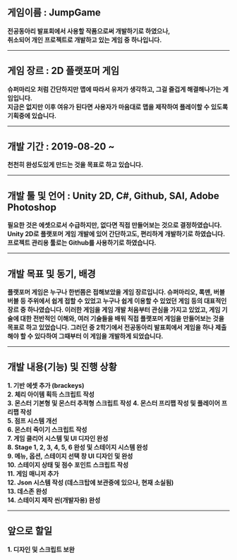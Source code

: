 ## 게임이름 : JumpGame
__전공동아리 발표회에서 사용할 작품으로써 개발하기로 하였으나,__  
__취소되어 개인 프로젝트로 개발하고 있는 게임 중 하나입니다.__
  
  -------------------------------------------------------
  
## 게임 장르 : 2D 플랫포머 게임
__슈퍼마리오 처럼 간단하지만 맵에 따라서 유저가 생각하고, 그걸 즐겁게 해결해나가는 게임입니다.__  
__지금은 없지만 이후 여유가 된다면 사용자가 마음대로 맵을 제작하여 플레이할 수 있도록 기획중에 있습니다.__

-------------------------------------------------------

## 개발 기간 : 2019-08-20 ~
__천천히 완성도있게 만드는 것을 목표로 하고 있습니다.__

-------------------------------------------------------

## 개발 툴 및 언어 : Unity 2D, C#, Github, SAI, Adobe Photoshop
__필요한 것은 에셋으로서 수급하지만, 없다면 직접 만들어보는 것으로 결정하였습니다.__  
__Unity 2D로 플랫포머 게임 개발에 있어 간단하고도, 편리하게 개발하기로 하였습니다.__
__프로젝트 관리용 툴로는 Github를 사용하기로 하였습니다.__

-------------------------------------------------------

## 개발 목표 및 동기, 배경
__플랫포머 게임은 누구나 한번쯤은 접해보았을 게임 장르입니다. 슈퍼마리오, 록맨, 버블버블 등 주위에서 쉽게 접할 수 있었고 누구나 쉽게 이용할 수 있었던 게임 등의 대표적인 장르 중 하나였습니다. 이러한 게임을 게임 개발 처음부터 관심을 가지고 있었고, 게임 기술에 대한 전반적인 이해와, 여러 기술들을 배워 직접 플랫포머 게임을 만들어보는 것을 목표로 하고 있었습니다. 그러던 중 2학기에서 전공동아리 발표회에서 게임을 하나 제출해야 할 수 있다하여 그때부터 이 게임을 개발하게 되었습니다.__

-------------------------------------------------------

## 개발 내용(기능) 및 진행 상황
__1. 기반 에셋 추가 (brackeys)__   
__2. 체리 아이템 획득 스크립트 작성__   
__3. 몬스터 기본형 및 몬스터 추적형 스크립트 작성__
__4. 몬스터 프리팹 작성 및 플레이어 프리팹 작성__    
__5. 점프 시스템 개선__     
__6. 몬스터 죽이기 스크립트 작성__    
__7. 게임 클리어 시스템 및 UI 디자인 완성__    
__8. Stage 1, 2, 3, 4, 5, 6 완성 및 스테이지 시스템 완성__    
__9. 메뉴, 옵션, 스테이지 선택 창 UI 디자인 및 완성__    
__10. 스테이지 상태 및 점수 포인트 스크립트 작성__    
__11. 게임 매니저 추가__    
__12. Json 시스템 작성 (데스크탑에 보관중에 있으나, 현재 소실됨)__    
__13. 데스존 완성__    
__14. 스테이지 제작 씬(개발자용) 완성__    

-------------------------------------------------------

## 앞으로 할일
__1. 디자인 및 스크립트 보완__    
